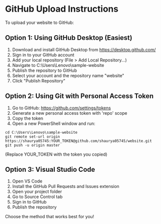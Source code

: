 # GitHub Upload Instructions

To upload your website to GitHub:

## Option 1: Using GitHub Desktop (Easiest)
1. Download and install GitHub Desktop from https://desktop.github.com/
2. Sign in to your GitHub account
3. Add your local repository (File > Add Local Repository...)
4. Navigate to C:\Users\Lenovo\sample-website
5. Publish the repository to GitHub
6. Select your account and the repository name "website"
7. Click "Publish Repository"

## Option 2: Using Git with Personal Access Token
1. Go to GitHub: https://github.com/settings/tokens
2. Generate a new personal access token with 'repo' scope
3. Copy the token
4. Open a new PowerShell window and run:

```
cd C:\Users\Lenovo\sample-website
git remote set-url origin https://shaurya05745:YOUR_TOKEN@github.com/shaurya05745/website.git
git push -u origin master
```
(Replace YOUR_TOKEN with the token you copied)

## Option 3: Visual Studio Code
1. Open VS Code
2. Install the GitHub Pull Requests and Issues extension
3. Open your project folder
4. Go to Source Control tab
5. Sign in to GitHub
6. Publish the repository

Choose the method that works best for you!
